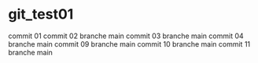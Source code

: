 # git_test01
commit 01
commit 02 branche main
commit 03 branche main
commit 04 branche main
commit 09 branche main
commit 10 branche main
commit 11 branche main